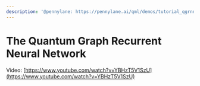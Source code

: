 ```yaml
---
description: '@pennylane: https://pennylane.ai/qml/demos/tutorial_qgrnn.html'
---
```


# The Quantum Graph Recurrent Neural Network

Video: [https://www.youtube.com/watch?v=YBHzT5V1SzU](https://www.youtube.com/watch?v=YBHzT5V1SzU)
